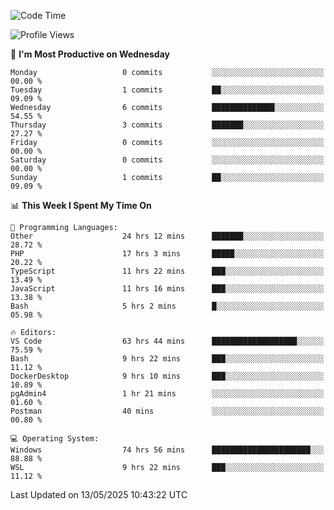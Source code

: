 <!--START_SECTION:waka-->
![Code Time](http://img.shields.io/badge/Code%20Time-4%2C962%20hrs%2053%20mins-blue)

![Profile Views](http://img.shields.io/badge/Profile%20Views-5-blue)

📅 **I'm Most Productive on Wednesday** 

```text
Monday                   0 commits           ░░░░░░░░░░░░░░░░░░░░░░░░░   00.00 % 
Tuesday                  1 commits           ██░░░░░░░░░░░░░░░░░░░░░░░   09.09 % 
Wednesday                6 commits           ██████████████░░░░░░░░░░░   54.55 % 
Thursday                 3 commits           ███████░░░░░░░░░░░░░░░░░░   27.27 % 
Friday                   0 commits           ░░░░░░░░░░░░░░░░░░░░░░░░░   00.00 % 
Saturday                 0 commits           ░░░░░░░░░░░░░░░░░░░░░░░░░   00.00 % 
Sunday                   1 commits           ██░░░░░░░░░░░░░░░░░░░░░░░   09.09 % 
```


📊 **This Week I Spent My Time On** 

```text
💬 Programming Languages: 
Other                    24 hrs 12 mins      ███████░░░░░░░░░░░░░░░░░░   28.72 % 
PHP                      17 hrs 3 mins       █████░░░░░░░░░░░░░░░░░░░░   20.22 % 
TypeScript               11 hrs 22 mins      ███░░░░░░░░░░░░░░░░░░░░░░   13.49 % 
JavaScript               11 hrs 16 mins      ███░░░░░░░░░░░░░░░░░░░░░░   13.38 % 
Bash                     5 hrs 2 mins        █░░░░░░░░░░░░░░░░░░░░░░░░   05.98 % 

🔥 Editors: 
VS Code                  63 hrs 44 mins      ███████████████████░░░░░░   75.59 % 
Bash                     9 hrs 22 mins       ███░░░░░░░░░░░░░░░░░░░░░░   11.12 % 
DockerDesktop            9 hrs 10 mins       ███░░░░░░░░░░░░░░░░░░░░░░   10.89 % 
pgAdmin4                 1 hr 21 mins        ░░░░░░░░░░░░░░░░░░░░░░░░░   01.60 % 
Postman                  40 mins             ░░░░░░░░░░░░░░░░░░░░░░░░░   00.80 % 

💻 Operating System: 
Windows                  74 hrs 56 mins      ██████████████████████░░░   88.88 % 
WSL                      9 hrs 22 mins       ███░░░░░░░░░░░░░░░░░░░░░░   11.12 % 
```


 Last Updated on 13/05/2025 10:43:22 UTC
<!--END_SECTION:waka-->
